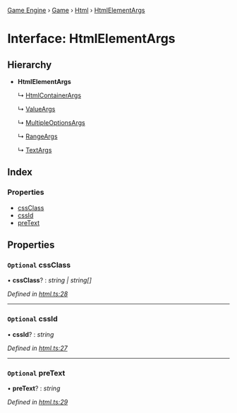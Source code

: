 [Game Engine](../README.md) › [Game](../modules/game.md) › [Html](../modules/game.html.md) › [HtmlElementArgs](game.html.htmlelementargs.md)

# Interface: HtmlElementArgs

## Hierarchy

* **HtmlElementArgs**

  ↳ [HtmlContainerArgs](game.html.htmlcontainerargs.md)

  ↳ [ValueArgs](game.html.valueargs.md)

  ↳ [MultipleOptionsArgs](game.html.multipleoptionsargs.md)

  ↳ [RangeArgs](game.html.rangeargs.md)

  ↳ [TextArgs](game.html.textargs.md)

## Index

### Properties

* [cssClass](game.html.htmlelementargs.md#optional-cssclass)
* [cssId](game.html.htmlelementargs.md#optional-cssid)
* [preText](game.html.htmlelementargs.md#optional-pretext)

## Properties

### `Optional` cssClass

• **cssClass**? : *string | string[]*

*Defined in [html.ts:28](https://github.com/noobiept/game_engine/blob/625c324/source/html.ts#L28)*

___

### `Optional` cssId

• **cssId**? : *string*

*Defined in [html.ts:27](https://github.com/noobiept/game_engine/blob/625c324/source/html.ts#L27)*

___

### `Optional` preText

• **preText**? : *string*

*Defined in [html.ts:29](https://github.com/noobiept/game_engine/blob/625c324/source/html.ts#L29)*
